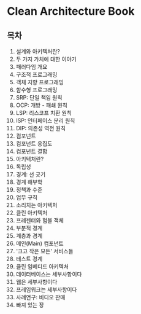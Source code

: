 # Clean Architecture Book

## 목차

1. 설계와 아키텍처란?
2. 두 가지 가치에 대한 이야기
3. 패러다임 개요
4. 구조적 프로그래밍
5. 객체 지향 프로그래밍
6. 함수형 프로그래밍
7. SRP: 단일 책임 원칙
8. OCP: 개방 - 패쇄 원칙
9. LSP: 리스코프 치환 원칙
10. ISP: 인터페이스 분리 원칙
11. DIP: 의존성 역전 원칙
12. 컴포넌트
13. 컴포넌트 응집도
14. 컴포넌트 결합
15. 아키텍처란?
16. 독립성
17. 경계: 선 긋기
18. 경계 해부학
19. 정책과 수준
20. 업무 규칙
21. 소리치는 아키텍처
22. 클린 아키텍처
23. 프레젠터와 험블 객체
24. 부분적 경계
25. 계층과 경계
26. 메인\(Main\) 컴포넌트
27. '크고 작은 모든' 서비스들
28. 테스트 경계
29. 클린 임베디드 아키텍처
30. 데이터베이스는 세부사항이다
31. 웹은 세부사항이다
32. 프레임워크는 세부사항이다
33. 사례연구: 비디오 판매
34. 빠져 있는 장

